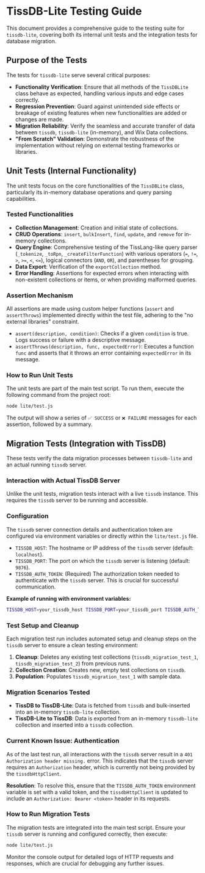 # TissDB-Lite Testing Guide

This document provides a comprehensive guide to the testing suite for `tissdb-lite`, covering both its internal unit tests and the integration tests for database migration.

## Purpose of the Tests

The tests for `tissdb-lite` serve several critical purposes:

*   **Functionality Verification**: Ensure that all methods of the `TissDBLite` class behave as expected, handling various inputs and edge cases correctly.
*   **Regression Prevention**: Guard against unintended side effects or breakage of existing features when new functionalities are added or changes are made.
*   **Migration Reliability**: Verify the seamless and accurate transfer of data between `tissdb`, `tissdb-lite` (in-memory), and Wix Data collections.
*   **"From Scratch" Validation**: Demonstrate the robustness of the implementation without relying on external testing frameworks or libraries.

## Unit Tests (Internal Functionality)

The unit tests focus on the core functionalities of the `TissDBLite` class, particularly its in-memory database operations and query parsing capabilities.

### Tested Functionalities

*   **Collection Management**: Creation and initial state of collections.
*   **CRUD Operations**: `insert`, `bulkInsert`, `find`, `update`, and `remove` for in-memory collections.
*   **Query Engine**: Comprehensive testing of the TissLang-like query parser (`_tokenize`, `_toRpn`, `_createFilterFunction`) with various operators (`=`, `!=`, `>`, `>=`, `<`, `<=`), logical connectors (`AND`, `OR`), and parentheses for grouping.
*   **Data Export**: Verification of the `exportCollection` method.
*   **Error Handling**: Assertions for expected errors when interacting with non-existent collections or items, or when providing malformed queries.

### Assertion Mechanism

All assertions are made using custom helper functions (`assert` and `assertThrows`) implemented directly within the test file, adhering to the "no external libraries" constraint.

*   `assert(description, condition)`: Checks if a given `condition` is true. Logs success or failure with a descriptive message.
*   `assertThrows(description, func, expectedError)`: Executes a function `func` and asserts that it throws an error containing `expectedError` in its message.

### How to Run Unit Tests

The unit tests are part of the main test script. To run them, execute the following command from the project root:

```bash
node lite/test.js
```

The output will show a series of `✅ SUCCESS` or `❌ FAILURE` messages for each assertion, followed by a summary.

## Migration Tests (Integration with TissDB)

These tests verify the data migration processes between `tissdb-lite` and an actual running `tissdb` server.

### Interaction with Actual TissDB Server

Unlike the unit tests, migration tests interact with a live `tissdb` instance. This requires the `tissdb` server to be running and accessible.

### Configuration

The `tissdb` server connection details and authentication token are configured via environment variables or directly within the `lite/test.js` file.

*   `TISSDB_HOST`: The hostname or IP address of the `tissdb` server (default: `localhost`).
*   `TISSDB_PORT`: The port on which the `tissdb` server is listening (default: `9876`).
*   `TISSDB_AUTH_TOKEN`: (Required) The authorization token needed to authenticate with the `tissdb` server. This is crucial for successful communication.

**Example of running with environment variables:**

```bash
TISSDB_HOST=your_tissdb_host TISSDB_PORT=your_tissdb_port TISSDB_AUTH_TOKEN=your_auth_token node lite/test.js
```

### Test Setup and Cleanup

Each migration test run includes automated setup and cleanup steps on the `tissdb` server to ensure a clean testing environment:

1.  **Cleanup**: Deletes any existing test collections (`tissdb_migration_test_1`, `tissdb_migration_test_2`) from previous runs.
2.  **Collection Creation**: Creates new, empty test collections on `tissdb`.
3.  **Population**: Populates `tissdb_migration_test_1` with sample data.

### Migration Scenarios Tested

*   **TissDB to TissDB-Lite**: Data is fetched from `tissdb` and bulk-inserted into an in-memory `tissdb-lite` collection.
*   **TissDB-Lite to TissDB**: Data is exported from an in-memory `tissdb-lite` collection and inserted into a `tissdb` collection.

### Current Known Issue: Authentication

As of the last test run, all interactions with the `tissdb` server result in a `401 Authorization header missing.` error. This indicates that the `tissdb` server requires an `Authorization` header, which is currently not being provided by the `tissdbHttpClient`.

**Resolution**: To resolve this, ensure that the `TISSDB_AUTH_TOKEN` environment variable is set with a valid token, and the `tissdbHttpClient` is updated to include an `Authorization: Bearer <token>` header in its requests.

### How to Run Migration Tests

The migration tests are integrated into the main test script. Ensure your `tissdb` server is running and configured correctly, then execute:

```bash
node lite/test.js
```

Monitor the console output for detailed logs of HTTP requests and responses, which are crucial for debugging any further issues.
